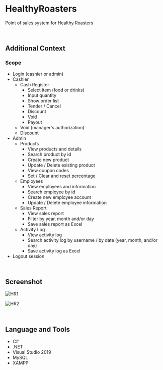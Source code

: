 # HealthyRoasters

Point of sales system for Healthy Roasters

<br>

## Additional Context

### Scope

- Login (cashier or admin)
- Cashier
  - Cash Register
    - Select item (food or drinks)
    - Input quantity
    - Show order list
    - Tender / Cancel
    - Discount
    - Void
    - Payout
  - Void (manager's authorization)
  - Discount
- Admin
  - Products
    - View products and details
    - Search product by id
    - Create new product
    - Update / Delete existing product
    - View coupon codes
    - Set / Clear and reset percentage
  - Employees
    - View employees and information
    - Search employee by id
    - Create new employee account
    - Update / Delete employee information
  - Sales Report
    - View sales report
    - Filter by year, month and/or day
    - Save sales report as Excel
  - Activity Log
    - View activity log
    - Search activity log by username / by date (year, month, and/or day)
    - Save activity log as Excel
- Logout session


<br>

## Screenshot

![HR1](https://user-images.githubusercontent.com/84888155/128963743-b734077d-1930-4d77-986d-9cd80257d255.PNG)

![HR2](https://user-images.githubusercontent.com/84888155/128963755-2105a8ac-f882-4a39-896a-65c9b3fbaecd.PNG)

<br>

## Language and Tools

- C#
- .NET
- Visual Studio 2019
- MySQL
- XAMPP
